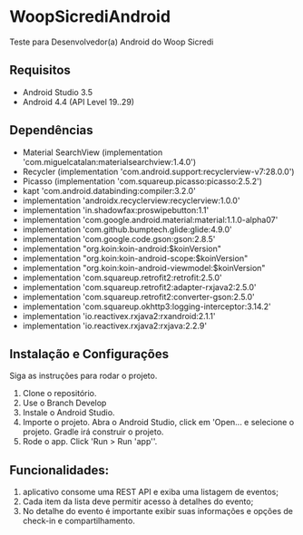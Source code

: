 # WoopSicrediAndroid
Teste para Desenvolvedor(a) Android do Woop Sicredi

## Requisitos

- Android Studio 3.5
- Android 4.4 (API Level 19..29)

## Dependências
- Material SearchView (implementation 'com.miguelcatalan:materialsearchview:1.4.0')
- Recycler (implementation 'com.android.support:recyclerview-v7:28.0.0')
- Picasso (implementation 'com.squareup.picasso:picasso:2.5.2')
- kapt 'com.android.databinding:compiler:3.2.0'
- implementation 'androidx.recyclerview:recyclerview:1.0.0'
- implementation 'in.shadowfax:proswipebutton:1.1'
- implementation 'com.google.android.material:material:1.1.0-alpha07'
- implementation 'com.github.bumptech.glide:glide:4.9.0'
- implementation 'com.google.code.gson:gson:2.8.5'
- implementation "org.koin:koin-android:$koinVersion"
- implementation "org.koin:koin-android-scope:$koinVersion"
- implementation "org.koin:koin-android-viewmodel:$koinVersion"
- implementation 'com.squareup.retrofit2:retrofit:2.5.0'
- implementation 'com.squareup.retrofit2:adapter-rxjava2:2.5.0'
- implementation 'com.squareup.retrofit2:converter-gson:2.5.0'
- implementation 'com.squareup.okhttp3:logging-interceptor:3.14.2'
- implementation 'io.reactivex.rxjava2:rxandroid:2.1.1'
- implementation 'io.reactivex.rxjava2:rxjava:2.2.9'

## Instalação e Configurações
Siga as instruções para rodar o projeto.
1. Clone o repositório.
2. Use o Branch Develop
2. Instale o Android Studio.
3. Importe o projeto. Abra o Android Studio, click em 'Open... e selecione o projeto. Gradle irá construir o projeto.
4. Rode o app. Click 'Run > Run 'app''.

## Funcionalidades:
1) aplicativo consome uma REST API e exiba uma listagem de eventos;
2) Cada item da lista deve permitir acesso à detalhes do evento;
4) No detalhe do evento é importante exibir suas informações e opções de check-in e compartilhamento.
